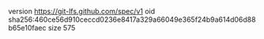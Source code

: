 version https://git-lfs.github.com/spec/v1
oid sha256:460ce56d910ceccd0236e8417a329a66049e365f24b9a614d06d88b65e10faec
size 575
